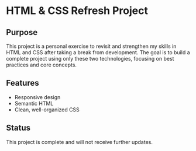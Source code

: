 # HTML & CSS Refresh Project

## Purpose
This project is a personal exercise to revisit and strengthen my skills in HTML and CSS after taking a break from development. The goal is to build a complete project using only these two technologies, focusing on best practices and core concepts.

## Features
- Responsive design
- Semantic HTML
- Clean, well-organized CSS

## Status
This project is complete and will not receive further updates.

